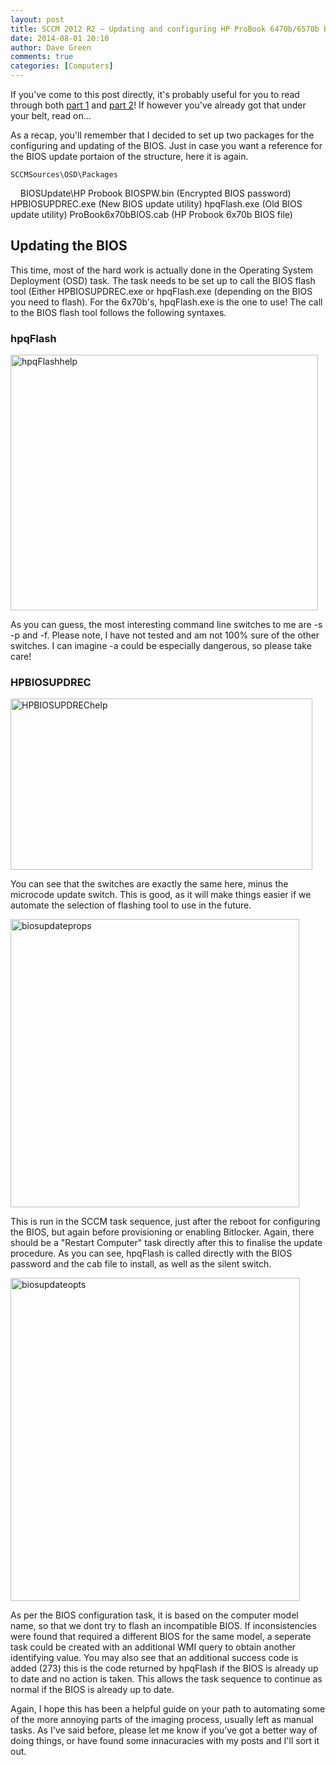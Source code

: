 ```yaml
---
layout: post
title: SCCM 2012 R2 – Updating and configuring HP ProBook 6470b/6570b BIOS in a task sequence – Part 3
date: 2014-08-01 20:10
author: Dave Green
comments: true
categories: [Computers]
---
```

If you’ve come to this post directly, it's probably useful for you to read through both [part 1](http://tookitaway.co.uk/sccm-2012-r2-updating-and-configuring-hp-probook-6470b6570b-bios-in-a-task-sequence-part-1/) and [part 2](http://tookitaway.co.uk/sccm-2012-r2-updating-and-configuring-hp-probook-6470b6570b-bios-in-a-task-sequence-part-2/)! If however you've already got that under your belt, read on…

As a recap, you'll remember that I decided to set up two packages for the configuring and updating of the BIOS. Just in case you want a reference for the BIOS update portaion of the structure, here it is again.

    SCCMSources\OSD\Packages
    BIOSUpdate\HP Probook
        BIOSPW.bin              (Encrypted BIOS password)
        HPBIOSUPDREC.exe        (New BIOS update utility)
        hpqFlash.exe            (Old BIOS update utility)
        ProBook6x70bBIOS.cab    (HP Probook 6x70b BIOS file)

## Updating the BIOS

This time, most of the hard work is actually done in the Operating System Deployment (OSD) task. The task needs to be set up to call the BIOS flash tool (Either HPBIOSUPDREC.exe or hpqFlash.exe (depending on the BIOS you need to flash). For the 6x70b's, hpqFlash.exe is the one to use! The call to the BIOS flash tool follows the following syntaxes.

### hpqFlash

[<img class="alignnone wp-image-1336 size-full" src="http://tookitaway.co.uk/wp-content/uploads/2014/08/hpqFlashhelp.png" alt="hpqFlashhelp" width="492" height="409" />](http://tookitaway.co.uk/wp-content/uploads/2014/08/hpqFlashhelp.png)

As you can guess, the most interesting command line switches to me are -s -p and -f. Please note, I have not tested and am not 100% sure of the other switches. I can imagine -a could be especially dangerous, so please take care!

### HPBIOSUPDREC

[<img class="alignnone wp-image-1337 size-full" src="http://tookitaway.co.uk/wp-content/uploads/2014/08/HPBIOSUPDREChelp.png" alt="HPBIOSUPDREChelp" width="483" height="274" />](http://tookitaway.co.uk/wp-content/uploads/2014/08/HPBIOSUPDREChelp.png)

You can see that the switches are exactly the same here, minus the microcode update switch. This is good, as it will make things easier if we automate the selection of flashing tool to use in the future.

[<img class="alignnone wp-image-1338 size-full" src="http://tookitaway.co.uk/wp-content/uploads/2014/08/biosupdateprops.png" alt="biosupdateprops" width="462" height="461" />](http://tookitaway.co.uk/wp-content/uploads/2014/08/biosupdateprops.png)

This is run in the SCCM task sequence, just after the reboot for configuring the BIOS, but again before provisioning or enabling Bitlocker. Again, there should be a "Restart Computer" task directly after this to finalise the update procedure. As you can see, hpqFlash is called directly with the BIOS password and the cab file to install, as well as the silent switch.

[<img class="alignnone wp-image-1339 size-full" src="http://tookitaway.co.uk/wp-content/uploads/2014/08/biosupdateopts.png" alt="biosupdateopts" width="463" height="517" />](http://tookitaway.co.uk/wp-content/uploads/2014/08/biosupdateopts.png)

As per the BIOS configuration task, it is based on the computer model name, so that we dont try to flash an incompatible BIOS. If inconsistencies were found that required a different BIOS for the same model, a seperate task could be created with an additional WMI query to obtain another identifying value. You may also see that an additional success code is added (273) this is the code returned by hpqFlash if the BIOS is already up to date and no action is taken. This allows the task sequence to continue as normal if the BIOS is already up to date.

Again, I hope this has been a helpful guide on your path to automating some of the more annoying parts of the imaging process, usually left as manual tasks. As I've said before, please let me know if you’ve got a better way of doing things, or have found some innacuracies with my posts and I'll sort it out.